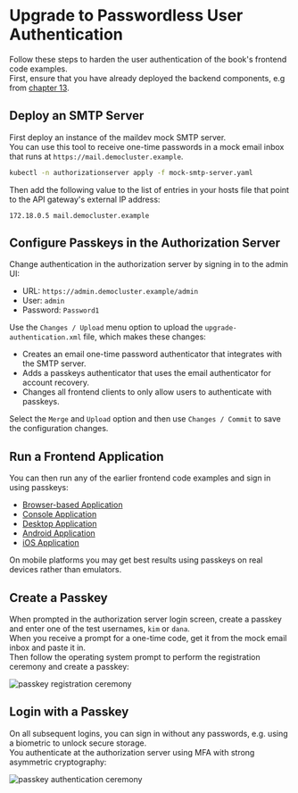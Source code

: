 # Upgrade to Passwordless User Authentication

Follow these steps to harden the user authentication of the book's frontend code examples.\
First, ensure that you have already deployed the backend components, e.g from [chapter 13](../chapter-13-browser-based-apps/README.md).

## Deploy an SMTP Server

First deploy an instance of the maildev mock SMTP server.\
You can use this tool to receive one-time passwords in a mock email inbox that runs at `https://mail.democluster.example`.

```bash
kubectl -n authorizationserver apply -f mock-smtp-server.yaml
```

Then add the following value to the list of entries in your hosts file that point to the API gateway's external IP address:

```text
172.18.0.5 mail.democluster.example
```

## Configure Passkeys in the Authorization Server

Change authentication in the authorization server by signing in to the admin UI:

- URL: `https://admin.democluster.example/admin`
- User: `admin`
- Password: `Password1`

Use the `Changes / Upload` menu option to upload the `upgrade-authentication.xml` file, which makes these changes:

- Creates an email one-time password authenticator that integrates with the SMTP server.
- Adds a passkeys authenticator that uses the email authenticator for account recovery.
- Changes all frontend clients to only allow users to authenticate with passkeys.

Select the `Merge` and `Upload` option and then use `Changes / Commit` to save the configuration changes.

## Run a Frontend Application

You can then run any of the earlier frontend code examples and sign in using passkeys:

- [Browser-based Application](../chapter-13-browser-based-apps/browser-based-application/README.md)
- [Console Application](../chapter-12-platform-specific-apps/console-app/README.md)
- [Desktop Application](../chapter-12-platform-specific-apps/desktop-app/README.md)
- [Android Application](../chapter-12-platform-specific-apps/android-app/README.md)
- [iOS Application](../chapter-12-platform-specific-apps/ios-app/README.md)

On mobile platforms you may get best results using passkeys on real devices rather than emulators.

## Create a Passkey

When prompted in the authorization server login screen, create a passkey and enter one of the test usernames, `kim` or `dana`.\
When you receive a prompt for a one-time code, get it from the mock email inbox and paste it in.\
Then follow the operating system prompt to perform the registration ceremony and create a passkey:

![passkey registration ceremony](images/registration-ceremony.png)

## Login with a Passkey

On all subsequent logins, you can sign in without any passwords, e.g. using a biometric to unlock secure storage.\
You authenticate at the authorization server using MFA with strong asymmetric cryptography:

![passkey authentication ceremony](images/authentication-ceremony.png)
